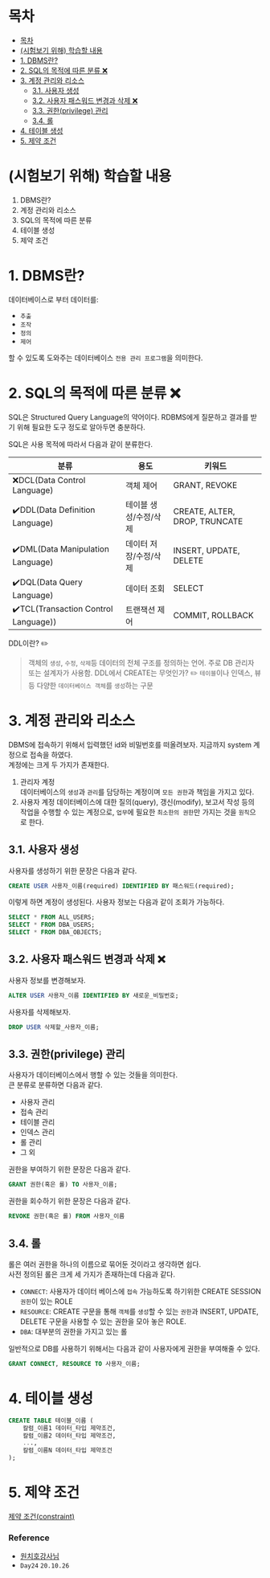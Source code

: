 # 목차

- [목차](#목차)
- [(시험보기 위해) 학습할 내용](#시험보기-위해-학습할-내용)
- [1. DBMS란?](#1-dbms란)
- [2. SQL의 목적에 따른 분류 ❌](#2-sql의-목적에-따른-분류-)
- [3. 계정 관리와 리소스](#3-계정-관리와-리소스)
  - [3.1. 사용자 생성](#31-사용자-생성)
  - [3.2. 사용자 패스워드 변경과 삭제 ❌](#32-사용자-패스워드-변경과-삭제-)
  - [3.3. 권한(privilege) 관리](#33-권한privilege-관리)
  - [3.4. 롤](#34-롤)
- [4. 테이블 생성](#4-테이블-생성)
- [5. 제약 조건](#5-제약-조건)

# (시험보기 위해) 학습할 내용

1. DBMS란?
2. 계정 관리와 리소스
3. SQL의 목적에 따른 분류
4. 테이블 생성
5. 제약 조건

# 1. DBMS란?

데이터베이스로 부터 데이터를:  

- `추출`
- `조작`
- `정의`
- `제어`

할 수 있도록 도와주는 데이터베이스 `전용 관리 프로그램`을 의미한다.  

# 2. SQL의 목적에 따른 분류 ❌

SQL은 Structured Query Language의 약어이다. RDBMS에게 질문하고 결과를 받기 위해 필요한 도구 정도로 알아두면 충분하다.  

SQL은 사용 목적에 따라서 다음과 같이 분류한다.  

|분류|용도|키워드|
|-|-|-|
|❌DCL(Data Control Language)|객체 제어|GRANT, REVOKE|
|✔️DDL(Data Definition Language)|테이블 생성/수정/삭제|CREATE, ALTER, DROP, TRUNCATE|
|✔️DML(Data Manipulation Language)|데이터 저장/수정/삭제|INSERT, UPDATE, DELETE|
|✔️DQL(Data Query Language)|데이터 조회|SELECT|
|✔️TCL(Transaction Control Language))|트랜잭션 제어|COMMIT, ROLLBACK|

DDL이란? ✏️
> 객체의 `생성`, `수정`, `삭제`등 데이터의 전체 구조를 정의하는 언어. 주로 DB 관리자 또는 설계자가 사용함.
DDL에서 CREATE는 무엇인가? ✏️
> `테이블`이나 인덱스, 뷰 등 다양한 `데이터베이스 객체`를 `생성`하는 구문
# 3. 계정 관리와 리소스

DBMS에 접속하기 위해서 입력했던 id와 비밀번호를 떠올려보자. 지금까지 system 계정으로 접속을 하였다.  
계정에는 크게 두 가지가 존재한다.  

1. 관리자 계정  
    데이터베이스의 `생성`과 `관리`를 담당하는 계정이며 `모든 권한`과 책임을 가지고 있다.  
2. 사용자 계정
    데이터베이스에 대한 질의(query), 갱신(modify), 보고서 작성 등의 작업을 수행할 수 있는 계정으로, `업무`에 필요한 `최소한의 권한`만 가지는 것을 `원칙`으로 한다.  

## 3.1. 사용자 생성

사용자를 생성하기 위한 문장은 다음과 같다.  

```sql
CREATE USER 사용자_이름(required) IDENTIFIED BY 패스워드(required);
```

이렇게 하면 계정이 생성된다. 사용자 정보는 다음과 같이 조회가 가능하다.  

```sql
SELECT * FROM ALL_USERS;
SELECT * FROM DBA_USERS;
SELECT * FROM DBA_OBJECTS;
```
## 3.2. 사용자 패스워드 변경과 삭제 ❌

사용자 정보를 변경해보자.  

```sql
ALTER USER 사용자_이름 IDENTIFIED BY 새로운_비밀번호;
```

사용자를 삭제해보자.  

```sql
DROP USER 삭제할_사용자_이름;
```

## 3.3. 권한(privilege) 관리

사용자가 데이터베이스에서 행할 수 있는 것들을 의미한다.  
큰 분류로 분류하면 다음과 같다.  

- 사용자 관리
- 접속 관리
- 테이블 관리
- 인덱스 관리
- 롤 관리
- 그 외

권한을 부여하기 위한 문장은 다음과 같다.  

```sql
GRANT 권한(혹은 롤) TO 사용자_이름;
```

권한을 회수하기 위한 문장은 다음과 같다.  

```sql
REVOKE 권한(혹은 롤) FROM 사용자_이름
```

## 3.4. 롤

롤은 여러 권한을 하나의 이름으로 묶어둔 것이라고 생각하면 쉽다.  
사전 정의된 롤은 크게 세 가지가 존재하는데 다음과 같다.  

- `CONNECT`: 사용자가 데이터 베이스에 `접속` 가능하도록 하기위한 CREATE SESSION `권한`이 있는 ROLE
- `RESOURCE`: CREATE 구문을 통해 `객체`를 `생성`할 수 있는 `권한`과 INSERT, UPDATE, DELETE 구문을 사용할 수 있는 권한을 모아 놓은 ROLE.
- `DBA`: 대부분의 권한을 가지고 있는 롤

일반적으로 DB를 사용하기 위해서는 다음과 같이 사용자에게 권한을 부여해줄 수 있다.  

```sql
GRANT CONNECT, RESOURCE TO 사용자_이름;
```

# 4. 테이블 생성

```sql
CREATE TABLE 테이블_이름 (
    칼럼_이름1 데이터_타입 제약조건,
    칼럼_이름2 데이터_타입 제약조건,
    ...,
    칼럼_이름N 데이터_타입 제약조건
);
```

# 5. 제약 조건

[제약 조건(constraint)](https://github.com/withColinSong/Programming/blob/master/03.Academy/04.Oracle/CONSTRAINTEx.md)


### Reference
- [원치호강사님](https://github.com/hyeyoom/kh-lecture-2020/blame/master/database/3.%20%EC%A1%B0%ED%9A%8C%20-%20SELECT.md)
- `Day24` `20.10.26`
